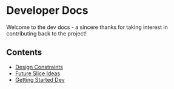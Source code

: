 # Developer Docs

Welcome to the dev docs - a sincere thanks for taking interest in contributing back to the project!

## Contents

- [Design Constraints](design_constraints.md)
- [Future Slice Ideas](future_slice_ideas.md)
- [Getting Started Dev](getting_started_dev.md)

